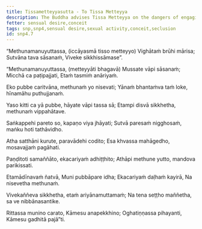 ```yaml
---
title: Tissametteyyasutta - To Tissa Metteyya
description: The Buddha advises Tissa Metteyya on the dangers of engaging in sexual activity and the benefits of solitary conduct.
fetter: sensual desire,conceit
tags: snp,snp4,sensual desire,sexual activity,conceit,seclusion
id: snp4.7
---
```


“Methunamanuyuttassa,
(iccāyasmā tisso metteyyo)
Vighātaṁ brūhi mārisa;
Sutvāna tava sāsanaṁ,
Viveke sikkhissāmase”.

“Methunamanuyuttassa,
(metteyyāti bhagavā)
Mussate vāpi sāsanaṁ;
Micchā ca paṭipajjati,
Etaṁ tasmiṁ anāriyaṁ.

Eko pubbe caritvāna,
methunaṁ yo nisevati;
Yānaṁ bhantaṁva taṁ loke,
hīnamāhu puthujjanaṁ.

Yaso kitti ca yā pubbe,
hāyate vāpi tassa sā;
Etampi disvā sikkhetha,
methunaṁ vippahātave.

Saṅkappehi pareto so,
kapaṇo viya jhāyati;
Sutvā paresaṁ nigghosaṁ,
maṅku hoti tathāvidho.

Atha satthāni kurute,
paravādehi codito;
Esa khvassa mahāgedho,
mosavajjaṁ pagāhati.

Paṇḍitoti samaññāto,
ekacariyaṁ adhiṭṭhito;
Athāpi methune yutto,
mandova parikissati.

Etamādīnavaṁ ñatvā,
Muni pubbāpare idha;
Ekacariyaṁ daḷhaṁ kayirā,
Na nisevetha methunaṁ.

Vivekaññeva sikkhetha,
etaṁ ariyānamuttamaṁ;
Na tena seṭṭho maññetha,
sa ve nibbānasantike.

Rittassa munino carato,
Kāmesu anapekkhino;
Oghatiṇṇassa pihayanti,
Kāmesu gadhitā pajā”ti.